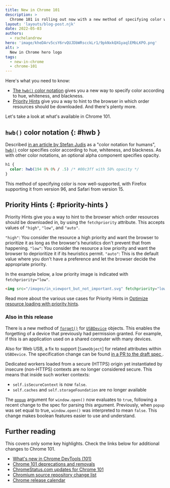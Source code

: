 ```yaml
---
title: New in Chrome 101
description: >
  Chrome 101 is rolling out now with a new method of specifying color with hwb notation, and priority hints giving a way to hint to the browser the ideal order to download resources. And there's plenty more!
layout: 'layouts/blog-post.njk'
date: 2022-05-03
authors:
  - rachelandrew
hero: 'image/kheDArv5csY6rvQUJDbWRscckLr1/9pkNxkQXGyaqlEMbLKPO.png'
alt: >
  New in Chrome hero logo
tags:
  - new-in-chrome
  - chrome-101
---
```


Here's what you need to know:

- [The `hwb()` color notation](#hwb) gives you a new way to specify color according to hue, whiteness, and blackness.
- [Priority Hints](#priority-hints) give you a way to hint to the browser in which order resources should be downloaded.
And there's plenty more.

Let's take a look at what's available in Chrome 101.


## `hwb()` color notation {: #hwb }

Described [in an article by Stefan Judis](https://www.stefanjudis.com/blog/hwb-a-color-notation-for-humans/) as a "color notation for humans", [`hwb()`](https://developer.mozilla.org/docs/Web/CSS/color_value/hwb) color specifies color according to hue, whiteness, and blackness. As with other color notations, an optional alpha component specifies opacity.

```css
h1 {
  color: hwb(194 0% 0% / .5) /* #00c3ff with 50% opacity */
}
```

This method of specifying color is now well-supported, with Firefox supporting it from version 96, and Safari from version 15.

## Priority Hints {: #priority-hints }

Priority Hints give you a way to hint to the browser which order resources should be downloaded in, by using the `fetchpriority` attribute. This accepts values of `"high"`, `"low"`, and `"auto"`. 

`"high"`: You consider the resource a high priority and want the browser to prioritize it as long as the browser's heuristics don't prevent that from happening.
`"low"`: You consider the resource a low priority and want the browser to deprioritize it if its heuristics permit.
`"auto"`: This is the default value where you don't have a preference and let the browser decide the appropriate priority.

In the example below, a low priority image is indicated with `fetchpriority="low"`.

```html
<img src="/images/in_viewport_but_not_important.svg" fetchpriority="low" alt="I'm an unimportant image!">
```

Read more about the various use cases for Priority Hints in [Optimize resource loading with priority hints](https://web.dev/priority-hints/).

### Also in this release

There is a new method of [`forget()`](
https://web.dev/usb/#revoke-access) for [`USBDevice`](https://developer.mozilla.org/docs/Web/API/USBDevice) objects. This enables the forgetting of a device that previously had permission granted. For example, if this is an application used on a shared computer with many devices.

Also for Web USB, a fix to support [`SameObject`] for related attributes within `USBDevice`. The specification change can be found [in a PR to the draft spec ](https://github.com/WICG/webusb/pull/212). 

Dedicated workers loaded from a secure (HTTPS) origin yet instantiated by insecure (non-HTTPS) contexts are no longer considered secure. This means that inside such worker contexts:
- `self.isSecureContext` is now `false`.
- `self.caches` and `self.storageFoundation` are no longer available

The [`popup`](https://developer.mozilla.org/docs/Web/API/Window/open#popup) argument for `window.open()` now evaluates to `true`, following a recent change to the spec for parsing this argument. Previously, when `popup` was set equal to true, `window.open()` was interpreted to mean `false`. This change makes boolean features easier to use and understand.

## Further reading

This covers only some key highlights. Check the links below for additional changes to Chrome 101.

- [What's new in Chrome DevTools (101)](/blog/new-in-devtools-101/)
- [Chrome 101 deprecations and removals](/blog/deps-rems-101/)
- [ChromeStatus.com updates for Chrome 101](https://www.chromestatus.com/features#milestone%3D101)
- [Chromium source repository change list](https://chromium.googlesource.com/chromium/src/+log/refs/tags/101.0.4951.49)
- [Chrome release calendar](https://chromiumdash.appspot.com/schedule)

